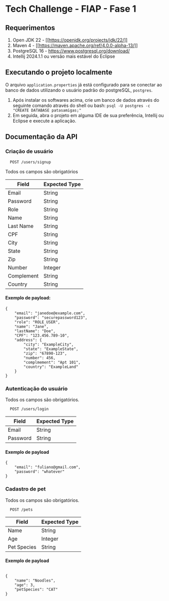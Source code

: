 # Tech Challenge - FIAP - Fase 1

## Requerimentos

1) Open JDK 22 - [[https://openjdk.org/projects/jdk/22/]] 
2) Maven 4 - [[https://maven.apache.org/ref/4.0.0-alpha-13/]]
3) PostgreSQL 16 - https://www.postgresql.org/download/
4) Intellij  2024.1.1 ou versão mais estável do Eclipse

## Executando o projeto localmente

O arquivo `application.properties` já está configurado para se conectar ao banco de dados utilizando o usuário padrão do postgreSQL, `postgres`.

1) Após instalar os softwares acima, crie um banco de dados através do seguinte comando através do shell ou bash:
   `psql -U postgres -c "CREATE DATABASE patasamigas;"`
2) Em seguida, abra o projeto em alguma IDE de sua preferência, Intellij ou Eclipse e execute a aplicação.


## Documentação da API

### Criação de usuário

```http
  POST /users/signup
```

Todos os campos são obrigatórios

| Field        | Expected Type | 
|--------------|---------------|
| Email        | String        |
| Password     | String        |
| Role         | String        |
| Name         | String        |
| Last Name    | String        |
| CPF          | String        |
| City         | String        |
| State        | String        |
| Zip          | String        |
| Number       | Integer       |
| Complement   | String        |
| Country      | String        |


#### Exemplo de payload: 

```
{
    "email": "janedoe@example.com",
    "password": "securepassword123",
    "role": "ROLE_USER",
    "name": "Jane",
    "lastName": "Doe",
    "CPF": "123.456.789-10",
    "address": {
        "city": "ExampleCity",
        "state": "ExampleState",
        "zip": "67890-123",
        "number": 456,
        "complmement": "Apt 101",
        "country": "ExampleLand"
    }
}
```


### Autenticação do usuário

Todos os campos são obrigatórios.

```http
  POST /users/login
```
| Field    | Expected Type |
|----------|---------------|
| Email    | String        |
| Password | String        |


#### Exemplo de payload

```
{
    "email": "fuliano@gmail.com",
    "password": "whatever"
}
```


### Cadastro de pet

Todos os campos são obrigatórios.

```http
  POST /pets
```
| Field      | Expected Type |
|------------|---------------|
| Name       | String        |
| Age        | Integer       |
| Pet Species| String        |


#### Exemplo de payload
```

{
    "name": "Noodles",
    "age": 3,
    "petSpecies": "CAT"
}

```
